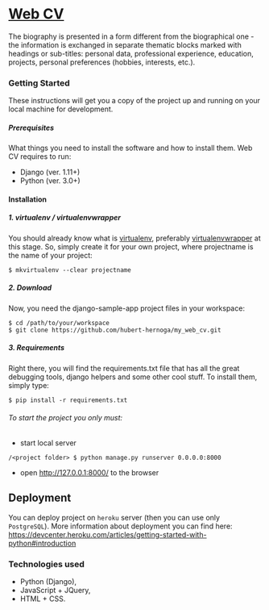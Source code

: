 #  [Web CV](https://hubert-cv.herokuapp.com/)
The biography is presented in a form different from the biographical one - the information is exchanged in separate thematic blocks marked with headings or sub-titles: personal data, professional experience, education, projects, personal preferences (hobbies, interests, etc.).

### Getting Started
These instructions will get you a copy of the project up and running on your local machine for development.
##### Prerequisites
What things you need to install the software and how to install them.
Web CV requires to run:
- Django (ver. 1.11+)
- Python (ver. 3.0+)
#### Installation
##### 1. virtualenv / virtualenvwrapper
You should already know what is [virtualenv](https://virtualenv.pypa.io/en/stable/), preferably [virtualenvwrapper](https://bitbucket.org/dhellmann/virtualenvwrapper) at this stage. So, simply create it for your own project, where projectname is the name of your project:
```
$ mkvirtualenv --clear projectname
```
##### 2. Download
Now, you need the django-sample-app project files in your workspace:
```
$ cd /path/to/your/workspace
$ git clone https://github.com/hubert-hernoga/my_web_cv.git
```
##### 3. Requirements
Right there, you will find the requirements.txt file that has all the great debugging tools, django helpers and some other cool stuff. To install them, simply type:
```
$ pip install -r requirements.txt
```

###### To start the project you only must:

- start local server
```
/<project folder> $ python manage.py runserver 0.0.0.0:8000
```
- open http://127.0.0.1:8000/ to the browser

## Deployment
You can deploy project on ```heroku``` server (then you can use only ```PostgreSQL```).
More information about deployment you can find here:
https://devcenter.heroku.com/articles/getting-started-with-python#introduction

### Technologies used

* Python (Django),
* JavaScript + JQuery,
* HTML + CSS.

